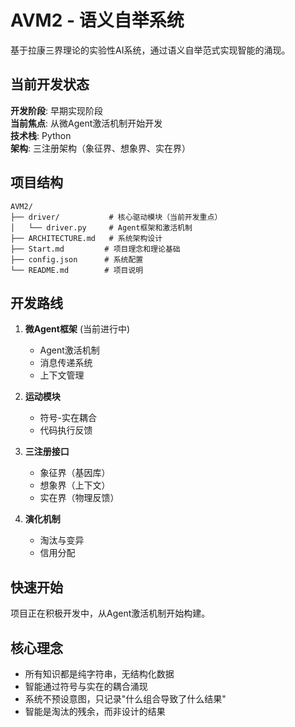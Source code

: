 # AVM2 - 语义自举系统

基于拉康三界理论的实验性AI系统，通过语义自举范式实现智能的涌现。

## 当前开发状态

**开发阶段**: 早期实现阶段  
**当前焦点**: 从微Agent激活机制开始开发  
**技术栈**: Python  
**架构**: 三注册架构（象征界、想象界、实在界）

## 项目结构

```
AVM2/
├── driver/           # 核心驱动模块（当前开发重点）
│   └── driver.py     # Agent框架和激活机制
├── ARCHITECTURE.md   # 系统架构设计
├── Start.md         # 项目理念和理论基础
├── config.json      # 系统配置
└── README.md        # 项目说明
```

## 开发路线

1. **微Agent框架** (当前进行中)
   - Agent激活机制
   - 消息传递系统
   - 上下文管理

2. **运动模块**
   - 符号-实在耦合
   - 代码执行反馈

3. **三注册接口**
   - 象征界（基因库）
   - 想象界（上下文）
   - 实在界（物理反馈）

4. **演化机制**
   - 淘汰与变异
   - 信用分配

## 快速开始

项目正在积极开发中，从Agent激活机制开始构建。

## 核心理念

- 所有知识都是纯字符串，无结构化数据
- 智能通过符号与实在的耦合涌现
- 系统不预设意图，只记录"什么组合导致了什么结果"
- 智能是淘汰的残余，而非设计的结果